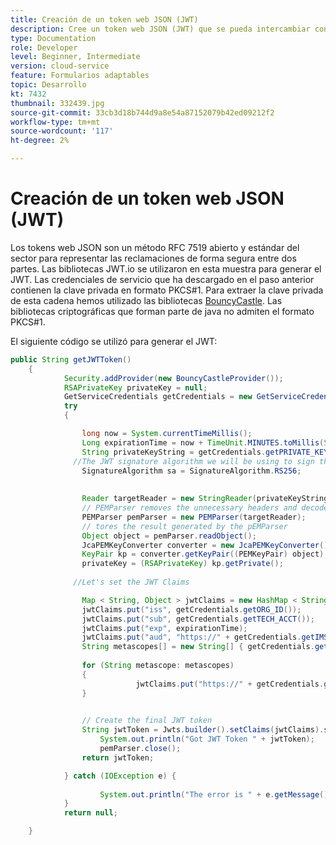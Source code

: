 ```yaml
---
title: Creación de un token web JSON (JWT)
description: Cree un token web JSON (JWT) que se pueda intercambiar con las API de IMS de Adobe por un token de acceso de AEM.
type: Documentation
role: Developer
level: Beginner, Intermediate
version: cloud-service
feature: Formularios adaptables
topic: Desarrollo
kt: 7432
thumbnail: 332439.jpg
source-git-commit: 33cb3d18b744d9a8e54a87152079b42ed09212f2
workflow-type: tm+mt
source-wordcount: '117'
ht-degree: 2%

---
```


# Creación de un token web JSON (JWT)


Los tokens web JSON son un método RFC 7519 abierto y estándar del sector para representar las reclamaciones de forma segura entre dos partes. Las bibliotecas JWT.io se utilizaron en esta muestra para generar el JWT.
Las credenciales de servicio que ha descargado en el paso anterior contienen la clave privada en formato PKCS#1. Para extraer la clave privada de esta cadena hemos utilizado las bibliotecas [BouncyCastle](https://www.bouncycastle.org/). Las bibliotecas criptográficas que forman parte de java no admiten el formato PKCS#1.

El siguiente código se utilizó para generar el JWT:

```java
public String getJWTToken()
	{
	        Security.addProvider(new BouncyCastleProvider());
	        RSAPrivateKey privateKey = null;
	        GetServiceCredentials getCredentials = new GetServiceCredentials();
	        try 
	        {

	            long now = System.currentTimeMillis();
	            Long expirationTime = now + TimeUnit.MINUTES.toMillis(5);
	            String privateKeyString = getCredentials.getPRIVATE_KEY();
	          //The JWT signature algorithm we will be using to sign the token
	            SignatureAlgorithm sa = SignatureAlgorithm.RS256;
	            
	            
	            Reader targetReader = new StringReader(privateKeyString);
	            // PEMParser removes the unnecessary headers and decodes the underlying Base64 PEM data into a binary format.
	            PEMParser pemParser = new PEMParser(targetReader);
	            // tores the result generated by the pEMParser
	            Object object = pemParser.readObject();
	            JcaPEMKeyConverter converter = new JcaPEMKeyConverter().setProvider("BC");
	            KeyPair kp = converter.getKeyPair((PEMKeyPair) object);
	            privateKey = (RSAPrivateKey) kp.getPrivate();
	            
	          //Let's set the JWT Claims

	            Map < String, Object > jwtClaims = new HashMap < String, Object > ();
	            jwtClaims.put("iss", getCredentials.getORG_ID());
	            jwtClaims.put("sub", getCredentials.getTECH_ACCT());
	            jwtClaims.put("exp", expirationTime);
	            jwtClaims.put("aud", "https://" + getCredentials.getIMS_ENDPOINT() + "/c/" + getCredentials.getCLIENT_ID());
	            String metascopes[] = new String[] { getCredentials.getMETASCOPE_ID() };
	                
	            for (String metascope: metascopes)
	            {
	                        jwtClaims.put("https://" + getCredentials.getIMS_ENDPOINT() + "/s/" + metascope, java.lang.Boolean.TRUE);
	            }

	            
	            // Create the final JWT token
	            String jwtToken = Jwts.builder().setClaims(jwtClaims).signWith(sa, privateKey).compact();
	                System.out.println("Got JWT Token " + jwtToken);
	                pemParser.close();
	            return jwtToken;

	        } catch (IOException e) {
	            
	                System.out.println("The error is " + e.getMessage());
	        }
	        return null;

	}
```
